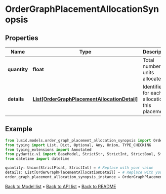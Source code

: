 # OrderGraphPlacementAllocationSynopsis

## Properties
Name | Type | Description | Notes
------------ | ------------- | ------------- | -------------
**quantity** | **float** | Total number of units allocated. | 
**details** | [**List[OrderGraphPlacementAllocationDetail]**](OrderGraphPlacementAllocationDetail.md) | Identifiers for each allocation in this placement. | 
## Example

```python
from lusid.models.order_graph_placement_allocation_synopsis import OrderGraphPlacementAllocationSynopsis
from typing import List, Dict, Optional, Any, Union, TYPE_CHECKING
from typing_extensions import Annotated
from pydantic.v1 import BaseModel, StrictStr, StrictInt, StrictBool, StrictFloat, StrictBytes, Field, validator, ValidationError, conlist, constr
from datetime import datetime

quantity: Union[StrictFloat, StrictInt] = # Replace with your value
details: List[OrderGraphPlacementAllocationDetail] = # Replace with your value
order_graph_placement_allocation_synopsis_instance = OrderGraphPlacementAllocationSynopsis(quantity=quantity, details=details)

```

[Back to Model list](../README.md#documentation-for-models) &#8226; [Back to API list](../README.md#documentation-for-api-endpoints) &#8226; [Back to README](../README.md)

